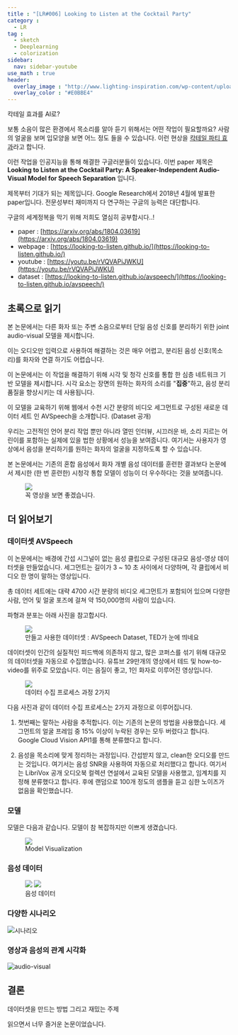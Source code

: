 ```yaml
---
title : "[LR#006] Looking to Listen at the Cocktail Party"
category :
  - LR
tag :
  - sketch
  - Deeplearning
  - colorization
sidebar:
  nav: sidebar-youtube
use_math : true
header:
  overlay_image : "http://www.lighting-inspiration.com/wp-content/uploads/2015/08/Lighting-Inspiration.com_Rohinni-Lightpaper1.jpg"
  overlay_color : "#E0BBE4"
---
```

칵테일 효과를 AI로?

보통 소음이 많은 환경에서 목소리를 알아 듣기 위해서는 어떤 작업이 필요할까요?
사람의 얼굴을 보며 입모양을 보면 어느 정도 들을 수 있습니다. 이런 현상을 [칵테일 파티 효과](https://ko.wikipedia.org/wiki/%EC%B9%B5%ED%85%8C%EC%9D%BC_%ED%8C%8C%ED%8B%B0_%ED%9A%A8%EA%B3%BC)라고 합니다.

이런 작업을 인공지능을 통해 해결한 구글러분들이 있습니다. 이번 paper 제목은 **Looking to Listen at the Cocktail Party: A Speaker-Independent Audio-Visual Model for Speech Separation** 입니다.

제목부터 기대가 되는 제목입니다. Google Research에서 2018년 4월에 발표한 paper입니다.
전문성부터 재미까지 다 연구하는 구글의 능력은 대단합니다.

구글의 세계정복을 막기 위해 저희도 열심히 공부합시다..!

- paper : [https://arxiv.org/abs/1804.03619](https://arxiv.org/abs/1804.03619)
- webpage : [https://looking-to-listen.github.io/](https://looking-to-listen.github.io/)
- youtube : [https://youtu.be/rVQVAPiJWKU](https://youtu.be/rVQVAPiJWKU)
- dataset : [https://looking-to-listen.github.io/avspeech/](https://looking-to-listen.github.io/avspeech/)

## 초록으로 읽기

본 논문에서는 다른 화자 또는 주변 소음으로부터 단일 음성 신호를 분리하기 위한 joint audio-visual 모델을 제시합니다.

이는 오디오만 입력으로 사용하여 해결하는 것은 매우 어렵고, 분리된 음성 신호(목소리)를 화자와 연결 하기도 어렵습니다.

이 논문에서는 이 작업을 해결하기 위해 시각 및 청각 신호를 통합 한 심층 네트워크 기반 모델을 제시합니다. 시각 요소는 장면의 원하는 화자의 소리를 "**집중**"하고, 음성 분리 품질을 향상시키는 데 사용됩니다.

이 모델을 교육하기 위해 웹에서 수천 시간 분량의 비디오 세그먼트로 구성된 새로운 데이터 세트 인 AVSpeech을 소개합니다. (Dataset 공개)

우리는 고전적인 언어 분리 작업 뿐만 아니라 열띤 인터뷰, 시끄러운 바, 소리 지르는 어린이를 포함하는 실제에 있을 법한 상황에서 성능을 보여줍니다. 여기서는 사용자가 영상에서 음성을 분리하기를 원하는 화자의 얼굴을 지정하도록 할 수 있습니다.

본 논문에서는 기존의 혼합 음성에서 화자 개별 음성 데이터를 훈련한 결과보다 논문에서 제시한 (한 번 훈련한) 시청각 통합 모델이 성능이 더 우수하다는 것을 보여줍니다.

<figure>
    <img src = "https://i.imgur.com/vls977k.png">
    <figcaption>꼭 영상을 보면 좋겠습니다.</figcaption>
</figure>

## 더 읽어보기

### 데이터셋 AVSpeech

이 논문에서는 배경에 간섭 시그널이 없는 음성 클립으로 구성된 대규모 음성-영상 데이터셋을 만들었습니다.
세그먼트는 길이가 3 ~ 10 초 사이에서 다양하며, 각 클립에서 비디오 한 명이 말하는 영상입니다.

총 데이터 세트에는 대략 4700 시간 분량의 비디오 세그먼트가 포함되어 있으며 다양한 사람, 언어 및 얼굴 포즈에 걸쳐 약 150,000명의 사람이 있습니다.

파형과 분포는 아래 사진을 참고합시다.

<figure>
    <img src = "https://i.imgur.com/xPeDlah.png">
    <figcaption>만들고 사용한 데이터셋 : AVSpeech Dataset, TED가 눈에 띄네요</figcaption>
</figure>

데이터셋이 인간의 실질적인 피드백에 의존하지 않고, 많은 코퍼스를 섞기 위해 대규모의 데이터셋을 자동으로 수집했습니다. 유튜브 29만개의 영상에서 테드 및 how-to-video를 위주로 모았습니다. 이는 음질이 좋고, 1인 화자로 이루어진 영상입니다.

<figure>
    <img src = "https://i.imgur.com/WDT5vFW.png">
    <figcaption>데이터 수집 프로세스 과정 2가지</figcaption>
</figure>

다음 사진과 같이 데이터 수집 프로세스는 2가지 과정으로 이루어집니다.

1. 첫번째는 말하는 사람을 추적합니다. 이는 기존의 논문의 방법을 사용했습니다. 세그먼트의 얼굴  프레임 중 15% 이상이 누락된 경우는 모두 버렸다고 합니다. Google Cloud Vision API1를 통해 분류했다고 합니다.

2. 음성을 목소리에 맞게 정리하는 과정입니다. 간섭받지 않고, clean한 오디오를 만드는 것입니다. 여기서는 음성  SNR을 사용하여 자동으로 처리했다고 합니다. 여기서는 LibriVox 공개 오디오북 컬렉션 연설에서 교육된 모델을 사용했고, 임계치를 지정해 분류했다고 합니다. 후에 랜덤으로 100개 정도의 샘플을 듣고 심한 노이즈가 없음을 확인했습니다.

### 모델

모델은 다음과 같습니다. 모델이 참 복잡하지만 이쁘게 생겼습니다.

<figure>
    <img src = "https://i.imgur.com/UAXOF1y.png">
    <figcaption>Model Visualization</figcaption>
</figure>

### 음성 데이터

<figure class = "half">
    <img src = "https://i.imgur.com/7Ric74b.png">
    <img src = "https://i.imgur.com/SFOKL2T.png">
    <figcaption>음성 데이터</figcaption>
</figure>

### 다양한 시나리오

![시나리오](https://i.imgur.com/9NviDBF.png)

### 영상과 음성의 관계 시각화

![audio-visual](https://i.imgur.com/x3otDT3.png)

## 결론

데이터셋을 만드는 방법 그리고 재밌는 주제

읽으면서 너무 즐거운 논문이었습니다.
